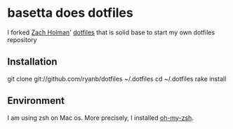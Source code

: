 # basetta does dotfiles                 

I forked [Zach Holman](https://github.com/holman)' [dotfiles](https://github.com/holman/dotfiles) 
that is solid base to start my own dotfiles repository 

## Installation

git clone git://github.com/ryanb/dotfiles ~/.dotfiles
cd ~/.dotfiles
rake install

## Environment

I am using zsh on Mac os. More precisely, I installed [oh-my-zsh](https://github.com/robbyrussell/oh-my-zsh).